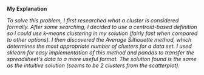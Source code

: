**My Explanation**

*To solve this problem, I first researched what a cluster is considered formally. After some searching, I decided to use a centroid-based definition so I could use k-means clustering 
in my solution (fairly fast when compared to other options). I then discovered the Average Silhouette method, which determines the most appropriate number of clusters for a data set.
I used sklearn for easy implementation of this method and pandas to transfer the spreadsheet's data to a more useful format. The solution found is the same as the intuitive solution 
(seems to be 2 clusters from the scatterplot).*
</i>
